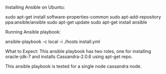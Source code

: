 Installing Ansible on Ubuntu:

sudo apt-get install software-properties-common
sudo apt-add-repository ppa:ansible/ansible
sudo apt-get update
sudo apt-get install ansible


Running Ansible playbook:

ansible-playbook  -c local -i ./hosts install.yml

What to Expect:
This ansible playbook has two roles, one for installing oracle-jdk-7 and 
installs Cassandra-2.0.6 using apt-get repo.

This ansible playbook is tested for a single node cassandra node. 
